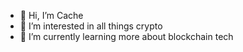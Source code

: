 - 👋 Hi, I’m Cache
- 👀 I’m interested in all things crypto
- 🌱 I’m currently learning more about blockchain tech

<!---

--->
